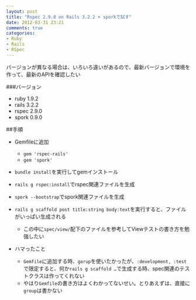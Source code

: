 ```yaml
---
layout: post
title: "Rspec 2.9.0 on Rails 3.2.2 + sporkで試す"
date: 2012-03-31 23:21
comments: true
categories: 
- Ruby
- Rails
- RSpec
---
```

バージョンが異なる場合は、いろいろ違いがあるので、最新バージョンで環境を作って、最新のAPIを確認したい

###バージョン
* ruby 1.9.2
* rails 3.2.2
* rspec 2.9.0
* spork 0.9.0

##手順
* Gemfileに追加
    * `gem 'rspec-rails'`
    * `gem 'spork'`
* `bundle install`を実行してgemインストール
* `rails g rspec:install`でrspec関連ファイルを生成
* `spork --bootstrap`でspork関連ファイルを生成
* `rails g scaffold post title:string body:text`を実行すると、ファイルがいっぱい生成される
    * この中に`spec/view/`配下のファイルを参考してViewテストの書き方を勉強したい
    
* ハマったこと
    * `Gemfile`に追加する時、`gorup`を使いたかったが、`:development, :test`で限定すると、何か`rails g scaffold …`で生成する時、spec関連のテストクラスは作ってくれない
    * やはり`Gemfile`の書き方はよくわかってないせい。とりあえずは、直接に`group`は書かない